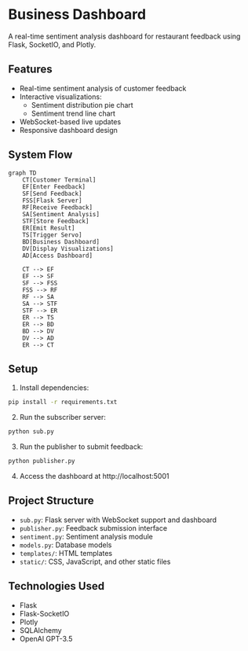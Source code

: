 # Business Dashboard

A real-time sentiment analysis dashboard for restaurant feedback using Flask, SocketIO, and Plotly.

## Features

- Real-time sentiment analysis of customer feedback
- Interactive visualizations:
  - Sentiment distribution pie chart
  - Sentiment trend line chart
- WebSocket-based live updates
- Responsive dashboard design

## System Flow

```mermaid
graph TD
    CT[Customer Terminal]
    EF[Enter Feedback]
    SF[Send Feedback]
    FSS[Flask Server]
    RF[Receive Feedback]
    SA[Sentiment Analysis]
    STF[Store Feedback]
    ER[Emit Result]
    TS[Trigger Servo]
    BD[Business Dashboard]
    DV[Display Visualizations]
    AD[Access Dashboard]

    CT --> EF
    EF --> SF
    SF --> FSS
    FSS --> RF
    RF --> SA
    SA --> STF
    STF --> ER
    ER --> TS
    ER --> BD
    BD --> DV
    DV --> AD
    ER --> CT
```

## Setup

1. Install dependencies:
```bash
pip install -r requirements.txt
```

2. Run the subscriber server:
```bash
python sub.py
```

3. Run the publisher to submit feedback:
```bash
python publisher.py
```

4. Access the dashboard at http://localhost:5001

## Project Structure

- `sub.py`: Flask server with WebSocket support and dashboard
- `publisher.py`: Feedback submission interface
- `sentiment.py`: Sentiment analysis module
- `models.py`: Database models
- `templates/`: HTML templates
- `static/`: CSS, JavaScript, and other static files

## Technologies Used

- Flask
- Flask-SocketIO
- Plotly
- SQLAlchemy
- OpenAI GPT-3.5 